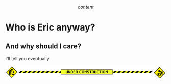$$ content $$

# Who is Eric anyway?
## And why should I care?


I'll tell you eventually

<center>
  <img src="/assets/construction.gif" alt="under construction" />
</center>

